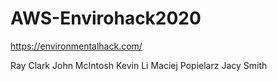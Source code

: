 # AWS-Envirohack2020
https://environmentalhack.com/

Ray Clark
John McIntosh
Kevin Li
Maciej Popielarz
Jacy Smith
